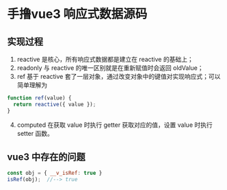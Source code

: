 # 手撸vue3 响应式数据源码

## 实现过程
1. reactive 是核心，所有响应式数据都是建立在 reactive 的基础上；
2. readonly 与 reactive 的唯一区别就是在重新赋值时会返回 oldValue；
3. ref 基于 reactive 套了一层对象，通过改变对象中的键值对实现响应式；可以简单理解为

```js
function ref(value) {
  return reactive({ value });
}
```

4. computed 在获取 value 时执行 getter 获取对应的值，设置 value 时执行 setter 函数。

## vue3 中存在的问题

```js
const obj = { __v_isRef: true }
isRef(obj);  //--> true
```
